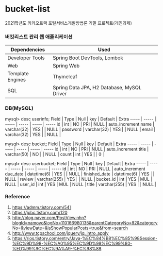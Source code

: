 # bucket-list
2021학년도 카카오트랙 포털서비스개발방법론 기말 프로젝트(개인과제)

### 버킷리스트 관리 웹 애플리케이션
Dependencies | Used
----- | -----
Developer Tools | Spring Boot DevTools, Lombok
Web | Spring Web
Template Engines | Thymeleaf
SQL | Spring Data JPA, H2 Database, MySQL Driver

### DB(MySQL)
mysql> desc userinfo;
Field | Type | Null | key | Default | Extra
----- | ----- | ----- | ----- | ----- | -----
id | int | NO | PRI | NULL | auto_increment
name | varchar(32) | YES |  | NULL | 
password | varchar(32) | YES |  | NULL | 
email | varchar(32) | YES |  | NULL | 

mysql> desc bucket;
Field | Type | Null | key | Default | Extra
----- | ----- | ----- | ----- | ----- | -----
id | int | NO | PRI | NULL | auto_increment
title | varchar(50) | NO |  | NULL | 
count | int | YES |  | 0 | 

mysql> desc userbucket;
Field | Type | Null | key | Default | Extra
----- | ----- | ----- | ----- | ----- | -----
id | int | NO | PRI | NULL | auto_increment
due_date | datetime(6) | YES |  | NULL | 
finished_date | datetime(6) | YES |  | NULL | 
review | varchar(255) | YES |  | NULL | 
bucket_id | int | YES | MUL | NULL | 
user_id | int | YES | MUL | NULL | 
title | varchar(255) | YES |  | NULL | 


### Reference
1. https://admm.tistory.com/54]
2. https://jobc.tistory.com/120
3. http://blog.naver.com/PostView.nhn?blogId=namoyo&logNo=110166980135&parentCategoryNo=82&categoryNo=&viewDate=&isShowPopularPosts=true&from=search
4. http://www.tcpschool.com/jquery/jq_intro_apply
5. https://rios.tistory.com/entry/Java-%EC%84%B8%EC%85%98Session-%EC%9D%98-%EC%A0%95%EC%9D%98%EC%99%80-%ED%99%9C%EC%9A%A9-%EC%98%88

